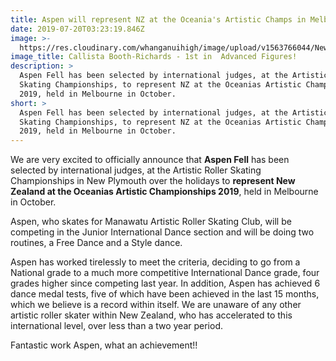 ```yaml
---
title: Aspen will represent NZ at the Oceania's Artistic Champs in Melbourne
date: 2019-07-20T03:23:19.846Z
image: >-
  https://res.cloudinary.com/whanganuihigh/image/upload/v1563766044/News/Aspen_Fell_best_pic.selected_to_represent_NZ_Oceanias_Artistic_Champs_2019_Melbourne_October..jpg
image_title: Callista Booth-Richards - 1st in  Advanced Figures!
description: >
  Aspen Fell has been selected by international judges, at the Artistic Roller
  Skating Championships, to represent NZ at the Oceanias Artistic Championships
  2019, held in Melbourne in October.
short: >
  Aspen Fell has been selected by international judges, at the Artistic Roller
  Skating Championships, to represent NZ at the Oceanias Artistic Championships
  2019, held in Melbourne in October.
---
```

We are very excited to officially announce that **Aspen Fell** has been selected by international judges, at the Artistic Roller Skating Championships in New Plymouth over the holidays to **represent New Zealand at the Oceanias Artistic Championships 2019**, held in Melbourne in October.

Aspen, who skates for Manawatu Artistic Roller Skating Club, will be competing in the Junior International Dance section and will be doing two routines, a Free Dance and a Style dance.

Aspen has worked tirelessly to meet the criteria, deciding to go from a National grade to a much more competitive International Dance grade, four grades higher since competing last year.  In addition, Aspen has achieved 6 dance medal tests, five of which have been achieved in the last 15 months, which we believe is a record within itself.  We are unaware of any other artistic roller skater within New Zealand, who has accelerated to this international level, over less than a two year period.

Fantastic work Aspen, what an achievement!!
